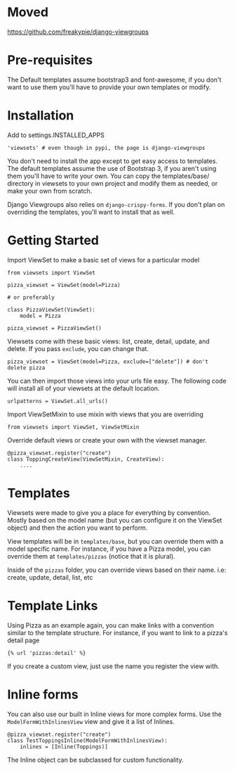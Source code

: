 # Moved
https://github.com/freakypie/django-viewgroups

# Pre-requisites

The Default templates assume bootstrap3 and font-awesome, if you don't want to use
them you'll have to provide your own templates or modify.


# Installation

Add to settings.INSTALLED_APPS

    'viewsets' # even though in pypi, the page is django-viewgroups

You don't need to install the app except to get easy access to templates.
The default templates assume the use of Bootstrap 3, if you aren't using them
you'll have to write your own. You can copy the templates/base/ directory
in viewsets to your own project and modify them as needed,
or make your own from scratch.

Django Viewgroups also relies on `django-crispy-forms`. If you don't plan on
overriding the templates, you'll want to install that as well.


# Getting Started

Import ViewSet to make a basic set of views for a particular model

    from viewsets import ViewSet
    
    pizza_viewset = ViewSet(model=Pizza)

    # or preferably

    class PizzaViewSet(ViewSet):
        model = Pizza

    pizza_viewset = PizzaViewSet()

    
Viewsets come with these basic views: list, create, detail, update, and delete.
If you pass `exclude`, you can change that.

    pizza_viewset = ViewSet(model=Pizza, exclude=["delete"]) # don't delete pizza

You can then import those views into your urls file easy. The following code
will install all of your viewsets at the default location.

    urlpatterns = ViewSet.all_urls()

Import ViewSetMixin to use mixin with views that you are overriding

    from viewsets import ViewSet, ViewSetMixin


Override default views or create your own with the viewset manager.
    
    @pizza_viewset.register("create")
    class ToppingCreateView(ViewSetMixin, CreateView):
        ....


# Templates

Viewsets were made to give you a place for everything by convention.
Mostly based on the model name (but you can configure it on the ViewSet object)
and then the action you want to perform.

View templates will be in `templates/base`, but you can override them with a model
specific name. For instance, if you have a Pizza model, you can override them at
`templates/pizzas` (notice that it is plural).

Inside of the `pizzas` folder, you can override views based on their name.
i.e: create, update, detail, list, etc


# Template Links

Using Pizza as an example again, you can make links with a convention similar to
the template structure. For instance, if you want to link to a pizza's detail page

    {% url 'pizzas:detail' %}

If you create a custom view, just use the name you register the view with.


# Inline forms

You can also use our built in Inline views for more complex forms. 
Use the `ModelFormWithInlinesView` view and give it a list of Inlines.

    @pizza_viewset.register("create")
    class TestToppingsInline(ModelFormWithInlinesView):
        inlines = [Inline(Toppings)]
        
The Inline object can be subclassed for custom functionality.